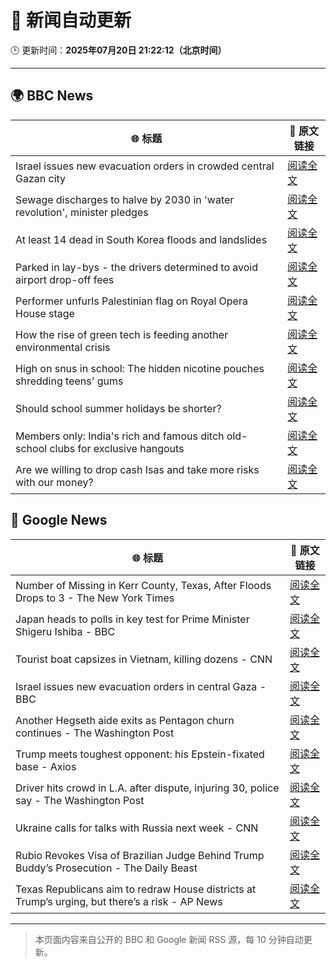 # 🧠 新闻自动更新

🕒 更新时间：**2025年07月20日 21:22:12（北京时间）**

---

## 🌍 BBC News

| 🌐 标题 | 🔗 原文链接 |
|--------|-------------|
| Israel issues new evacuation orders in crowded central Gazan city | [阅读全文](https://www.bbc.com/news/articles/c8rp62480r3o) |
| Sewage discharges to halve by 2030 in 'water revolution', minister pledges | [阅读全文](https://www.bbc.com/news/articles/c4g8m8r6grzo) |
| At least 14 dead in South Korea floods and landslides | [阅读全文](https://www.bbc.com/news/articles/cwygzxd8g9jo) |
| Parked in lay-bys - the drivers determined to avoid airport drop-off fees | [阅读全文](https://www.bbc.com/news/articles/cd78lee2enpo) |
| Performer unfurls Palestinian flag on Royal Opera House stage | [阅读全文](https://www.bbc.com/news/articles/c20n9yzxyyvo) |
| How the rise of green tech is feeding another environmental crisis | [阅读全文](https://www.bbc.com/news/articles/c30741j351go) |
| High on snus in school: The hidden nicotine pouches shredding teens' gums | [阅读全文](https://www.bbc.com/news/articles/c9395ywzg73o) |
| Should school summer holidays be shorter? | [阅读全文](https://www.bbc.com/news/articles/cp82x4709n0o) |
| Members only: India's rich and famous ditch old-school clubs for exclusive hangouts | [阅读全文](https://www.bbc.com/news/articles/cx2nwp9z39lo) |
| Are we willing to drop cash Isas and take more risks with our money? | [阅读全文](https://www.bbc.com/news/articles/cwyg0ldvw0eo) |

## 📰 Google News

| 🌐 标题 | 🔗 原文链接 |
|--------|-------------|
| Number of Missing in Kerr County, Texas, After Floods Drops to 3 - The New York Times | [阅读全文](https://news.google.com/rss/articles/CBMigAFBVV95cUxPVlZaZ0VMRnpmSGtpekhZSHB3enVJUnR6NjA4WXJfb0ZZNE5CUDJ4UFp2VGkzd1FnZUZKTklhWGd2a1pBTGZPWlE3Zm5fT1BjQzBxUHZDaFFGdk5WZU5kQjNxMGs1N2tjYnJtZXZFdWNpSnNSVjVNSzZ2cEUtUWQyRg?oc=5) |
| Japan heads to polls in key test for Prime Minister Shigeru Ishiba - BBC | [阅读全文](https://news.google.com/rss/articles/CBMiWkFVX3lxTE5FLUxHUUNzTzk2bnVsTjlvYTUxVkVJYkduVURhYWg2YTY5YkdhSlMxT2NoRW1UZlc0QTZTeFducXBiak53c2pObHhqaFRaOGhNQVFiY0VQYmtCZ9IBX0FVX3lxTFBlemdIY2ZxRDk3UVZCaTNISTlrSHZMM2dnbFlHTUg2Uy03dTlydmxwUWFxY3dZTjRsQ3Y0OWNBMHZvTWtXaXpUY2U0MEp6d2dmZ2dVbjU2ZWxqRkpWMHpz?oc=5) |
| Tourist boat capsizes in Vietnam, killing dozens - CNN | [阅读全文](https://news.google.com/rss/articles/CBMifEFVX3lxTFBoOFQxd254VlRpOGtmSGRtUzgxZWlLQlpZOWszNnljMHR0VmNzdEVIRmMxbXVzczhVSmNyVTJsLUxIMTRGMGE1WHl0YzBKSHZyNHlBa1RBYUJxTjJJeWstRGVkT01VODlvLVNfODFQNlBNU0xYVUs3U2lzRXXSAYIBQVVfeXFMTWFNaElfNkl5V2kwWGlLVjc3dUtkSjhaN3lLSnktNUpwcEhRdUI4S3BrN0hWNUk5UjQ2bzRsRlV0dHNmZk5JUW1yWXhFOFA3djZNTjVDQllmOVBQeFNsRmMwb0hVaWdYY0d5bVVKWGZJQnlqZUptY3NJN3ZWSkRacWtwUQ?oc=5) |
| Israel issues new evacuation orders in central Gaza - BBC | [阅读全文](https://news.google.com/rss/articles/CBMiWkFVX3lxTE54RmJWVEpaU1JlbFNzYXZyQ1ZqZ2RzbHp5VXp3M0hXc0U1Y2djZkVMZDFraVR1VDRDOUZLdHV0ODdpQ2xPSnN4cUx4RDZUV0t5MjhOSllNSGRoUdIBX0FVX3lxTFBVZGxQcGdKSHJwdlg1a0ZkeDBLRmNrQldkZ2RtWlJCVjk1aUZISkt2S3JKd1IyZUpGNFpEeU52VTl0SktHRjJlQjdDNmVWdnZvUFdPMFBkU1RuaVNpaWdF?oc=5) |
| Another Hegseth aide exits as Pentagon churn continues - The Washington Post | [阅读全文](https://news.google.com/rss/articles/CBMilwFBVV95cUxNWE1EaE4ya0VCTlJnLXBUenFSZmhGRk93ZDVMVDZBWmlsSTFVVnpLY3EtbE01YmlxazlMbm1MeU1zLWgyZXNzZmI2cHhRQ3VfcmNhUy1qMm9FVnJNOUt3TXYtSmt5MUx5UlNKYXJIWDhIcloxOWJwNzdWdzByeW9zVFNrT0toOWNmclFJM0JtQ1BQMThZMWN3?oc=5) |
| Trump meets toughest opponent: his Epstein-fixated base - Axios | [阅读全文](https://news.google.com/rss/articles/CBMic0FVX3lxTFB2YktFVE9WXzZmSjJzVHRXYnViWVNNSTB1X1RseVZiVFFVOGE4QVhlQk1ybHRWTk9TZkZZSTZ0aWhGVzI1Y2tQdUJER1dYdklQZ2hVd214SWJscHNRMjVxb3VMNG5hWUpldjlyZzFDbVpZdVE?oc=5) |
| Driver hits crowd in L.A. after dispute, injuring 30, police say - The Washington Post | [阅读全文](https://news.google.com/rss/articles/CBMijAFBVV95cUxPeDNOeDd3cXdiQjhGV0VOdkNKbmtSN1JveEYxWnRiNzhpODNBOHJlTkJvcW8wcDRnbnZzQ2RYY21CS1dRM1FMNzI0N2gtcngtUVdLdFpYUDNJa3VNREJnTEhmRUJwbjJobjV1ekpOak81V0NabFRRSE1QeHp5VE9SaVNKQXRBRHZaYWVDQQ?oc=5) |
| Ukraine calls for talks with Russia next week - CNN | [阅读全文](https://news.google.com/rss/articles/CBMikwFBVV95cUxQUTdHeXpOVEx3TE43T0xiZUJlRmtvb216WFFMZm41UmFhQWVpQXJCOTlQV0FlTjEzNXpTdmw0YkJuS1hwTlo3N2dtZThGek1Qc0ZudVFwU2FxZy1XaExsdVJvcHk0ZlhqX3ZXYV9IX2hGUkJvLVNNZVBhb3c3dnlZMWZQc2JWclBaYTFXMkZJaHk3aFnSAZgBQVVfeXFMTlVrTjFNQUJOSGc1STVuY09XTE5MUTBSMldLU0gwVDEwXzVyX3Qtd0RYTGdFRk5XMG9TOXBKOGc0WG5HMXA5aVpaUjVyU1dOWE1qUFdoeEJKSlA3a1V5TGdkZ29SMlhZby15QnNMOE10UGNVVmVIa2xmWmFjZkVnSlprVUtxaEtNWjBsZndOTDlTeGJPei1RUVM?oc=5) |
| Rubio Revokes Visa of Brazilian Judge Behind Trump Buddy’s Prosecution - The Daily Beast | [阅读全文](https://news.google.com/rss/articles/CBMitAFBVV95cUxQU3Btd1dnQkdjZ3pzR1lJYnNENUh0MU5hdGZiMldhRFZ2XzlzN0s1X3Y1WGhXeGw2QklVSENNTkZRYXhobzRpblhJcy1IWV84Wkt0QnNNSW83Z21LYWlSUlBOc2ctamo4ejQ0OVBfdFBsWDJXUHEtQU8tekEyQm5RMWNISGNTMGdEV3dQRkh1V192SzdKNDl0RGVaYzRHdkE5UGdqN21ZMmdQZy1iMDliR0JEYWI?oc=5) |
| Texas Republicans aim to redraw House districts at Trump’s urging, but there’s a risk - AP News | [阅读全文](https://news.google.com/rss/articles/CBMivgFBVV95cUxQREwyXzRFWjI4ZWNQVzNxTHRnM19iYllaUUNmdWYtQmY1NU4xa21Rc2lwQl9UcGljS3pNb19CMk1kZDZzVzRKSTBuT21EaGxyMkJMMEhpOGZKM0U1TXN1QjhYU0xCckVCaVFFWDU5ZFA0N3RpVjh4bUxESWJjeGw3bXFHQ3ZJMVVVajhEM1lfTlplLWozR2Y1cHJKMXBMSVpTdS1wRU1VeVZWTGhwSDhYYmo5MTl4WDlwcHBEMjl3?oc=5) |

---
> 本页面内容来自公开的 BBC 和 Google 新闻 RSS 源，每 10 分钟自动更新。